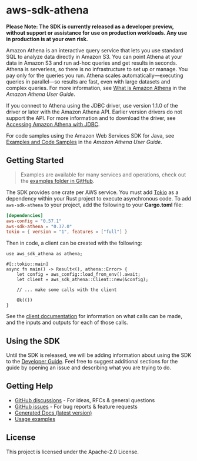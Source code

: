 # aws-sdk-athena

**Please Note: The SDK is currently released as a developer preview, without support or assistance for use
on production workloads. Any use in production is at your own risk.**

Amazon Athena is an interactive query service that lets you use standard SQL to analyze data directly in Amazon S3. You can point Athena at your data in Amazon S3 and run ad-hoc queries and get results in seconds. Athena is serverless, so there is no infrastructure to set up or manage. You pay only for the queries you run. Athena scales automatically—executing queries in parallel—so results are fast, even with large datasets and complex queries. For more information, see [What is Amazon Athena](http://docs.aws.amazon.com/athena/latest/ug/what-is.html) in the _Amazon Athena User Guide_.

If you connect to Athena using the JDBC driver, use version 1.1.0 of the driver or later with the Amazon Athena API. Earlier version drivers do not support the API. For more information and to download the driver, see [Accessing Amazon Athena with JDBC](https://docs.aws.amazon.com/athena/latest/ug/connect-with-jdbc.html).

For code samples using the Amazon Web Services SDK for Java, see [Examples and Code Samples](https://docs.aws.amazon.com/athena/latest/ug/code-samples.html) in the _Amazon Athena User Guide_.

## Getting Started

> Examples are available for many services and operations, check out the
> [examples folder in GitHub](https://github.com/awslabs/aws-sdk-rust/tree/main/examples).

The SDK provides one crate per AWS service. You must add [Tokio](https://crates.io/crates/tokio)
as a dependency within your Rust project to execute asynchronous code. To add `aws-sdk-athena` to
your project, add the following to your **Cargo.toml** file:

```toml
[dependencies]
aws-config = "0.57.1"
aws-sdk-athena = "0.37.0"
tokio = { version = "1", features = ["full"] }
```

Then in code, a client can be created with the following:

```rust,no_run
use aws_sdk_athena as athena;

#[::tokio::main]
async fn main() -> Result<(), athena::Error> {
    let config = aws_config::load_from_env().await;
    let client = aws_sdk_athena::Client::new(&config);

    // ... make some calls with the client

    Ok(())
}
```

See the [client documentation](https://docs.rs/aws-sdk-athena/latest/aws_sdk_athena/client/struct.Client.html)
for information on what calls can be made, and the inputs and outputs for each of those calls.

## Using the SDK

Until the SDK is released, we will be adding information about using the SDK to the
[Developer Guide](https://docs.aws.amazon.com/sdk-for-rust/latest/dg/welcome.html). Feel free to suggest
additional sections for the guide by opening an issue and describing what you are trying to do.

## Getting Help

* [GitHub discussions](https://github.com/awslabs/aws-sdk-rust/discussions) - For ideas, RFCs & general questions
* [GitHub issues](https://github.com/awslabs/aws-sdk-rust/issues/new/choose) - For bug reports & feature requests
* [Generated Docs (latest version)](https://awslabs.github.io/aws-sdk-rust/)
* [Usage examples](https://github.com/awslabs/aws-sdk-rust/tree/main/examples)

## License

This project is licensed under the Apache-2.0 License.

